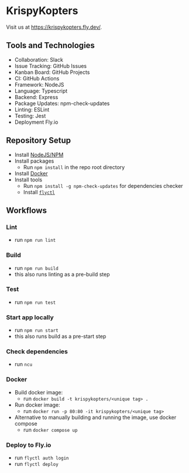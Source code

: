 # KrispyKopters

Visit us at https://krispykopters.fly.dev/.

## Tools and Technologies

- Collaboration: Slack
- Issue Tracking: GitHub Issues
- Kanban Board: GitHub Projects
- CI: GitHub Actions
- Framework: NodeJS
- Language: Typescript
- Backend: Express
- Package Updates: npm-check-updates
- Linting: ESLint
- Testing: Jest
- Deployment Fly.io

## Repository Setup

- Install [NodeJS/NPM](https://nodejs.org/en/download/)
- Install packages
  - Run `npm install` in the repo root directory
- Install [Docker](https://docs.docker.com/get-docker/)
- Install tools
  - Run `npm install -g npm-check-updates` for dependencies checker
  - Install [`flyctl`](https://fly.io/docs/hands-on/install-flyctl/)

## Workflows

### Lint

- run `npm run lint`

### Build

- run `npm run build`
- this also runs linting as a pre-build step

### Test

- run `npm run test`

### Start app locally

- run `npm run start`
- this also runs build as a pre-start step

### Check dependencies

- run `ncu`

### Docker

- Build docker image:
  - run `docker build -t krispykopters/<unique tag> .`
- Run docker image:
  - run `docker run -p 80:80 -it krispykopters/<unique tag>`
- Alternative to manually building and running the image, use docker compose
  - run `docker compose up`

### Deploy to Fly.io

- run `flyctl auth login`
- run `flyctl deploy`

